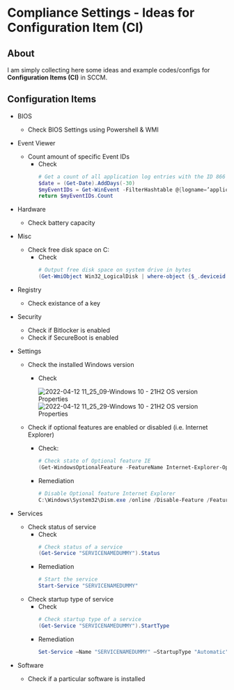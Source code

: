 # Compliance Settings - Ideas for Configuration Item (CI)
## About
I am simply collecting here some ideas and example codes/configs for **Configuration Items (CI)** in SCCM. 


## Configuration Items 
* BIOS
  * Check BIOS Settings using Powershell & WMI
 
* Event Viewer
  * Count amount of specific Event IDs
    * Check
      ```powershell
      # Get a count of all application log entries with the ID 866 from the last 30 days
      $date = (Get-Date).AddDays(-30)
      $myEventIDs = Get-WinEvent -FilterHashtable @{logname=’application’; id=866; StartTime = $date;} | measure
      return $myEventIDs.Count
      ```
* Hardware
  * Check battery capacity

* Misc
  * Check free disk space on C:
    * Check 
      ```powershell
      # Output free disk space on system drive in bytes
      (Get-WmiObject Win32_LogicalDisk | where-object {$_.deviceid -eq $env:systemdrive} | select freespace).freespace
      ```
  
* Registry
  * Check existance of a key
 
* Security
  * Check if Bitlocker is enabled
  * Check if SecureBoot is enabled
  
* Settings
  * Check the installed Windows version
    * Check
    
      ![2022-04-12 11_25_09-Windows 10 - 21H2 OS version Properties](https://user-images.githubusercontent.com/67605/162928188-3b09f86c-756a-4309-bfb7-981f4a47434e.png)
      ![2022-04-12 11_25_29-Windows 10 - 21H2 OS version Properties](https://user-images.githubusercontent.com/67605/162928203-ea64065d-d79a-462f-aacf-6c722bf0066a.png)
      
  * Check if optional features are enabled or disabled (i.e. Internet Explorer)
    * Check:
      ```powershell
      # Check state of Optional feature IE
      (Get-WindowsOptionalFeature -FeatureName Internet-Explorer-Optional-amd64 -Online).State
      ```
    * Remediation
      ```powershell
      # Disable Optional feature Internet Explorer
      C:\Windows\System32\Dism.exe /online /Disable-Feature /FeatureName:Internet-Explorer-Optional-amd64 /Quiet /NoRestart
      ```
* Services
  * Check status of service
    * Check
      ```powershell
      # Check status of a service
      (Get-Service "SERVICENAMEDUMMY").Status
      ```
    * Remediation
      ```powershell
      # Start the service
      Start-Service "SERVICENAMEDUMMY"
      ```
  * Check startup type of service
    * Check
      ```powershell
      # Check startup type of a service
      (Get-Service "SERVICENAMEDUMMY").StartType
      ```
    * Remediation
      ```powershell
      Set-Service –Name "SERVICENAMEDUMMY" –StartupType "Automatic"
      ```
* Software
  * Check if a particular software is installed
